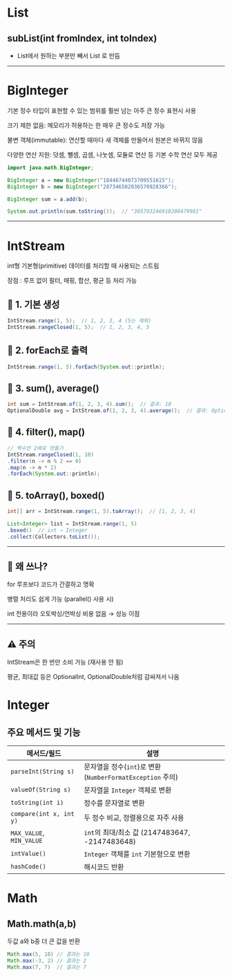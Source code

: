 # List 
## subList(int fromIndex, int toIndex)
- List에서 원하는 부분만 빼서 List 로 만듬
---
# BigInteger
기본 정수 타입이 표현할 수 있는 범위를 훨씬 넘는 아주 큰 정수 표현시 사용

크기 제한 없음: 메모리가 허용하는 한 매우 큰 정수도 저장 가능

불변 객체(immutable): 연산할 때마다 새 객체를 만들어서 원본은 바뀌지 않음

다양한 연산 지원: 덧셈, 뺄셈, 곱셈, 나눗셈, 모듈로 연산 등 기본 수학 연산 모두 제공
```java
import java.math.BigInteger;

BigInteger a = new BigInteger("18446744073709551615");
BigInteger b = new BigInteger("287346502836570928366");

BigInteger sum = a.add(b);

System.out.println(sum.toString());  // "305793246910280479981"
```
----
# IntStream
int형 기본형(primitive) 데이터를 처리할 때 사용되는 스트림

장점 : 루프 없이 필터, 매핑, 합산, 평균 등 처리 가능

## 📌 1. 기본 생성
```java
IntStream.range(1, 5);  // 1, 2, 3, 4 (5는 제외)
IntStream.rangeClosed(1, 5);  // 1, 2, 3, 4, 5
```
## 📌 2. forEach로 출력

```java
IntStream.range(1, 5).forEach(System.out::println);
```

## 📌 3. sum(), average()

```java
int sum = IntStream.of(1, 2, 3, 4).sum();  // 결과: 10
OptionalDouble avg = IntStream.of(1, 2, 3, 4).average();  // 결과: OptionalDouble[2.5]
```

## 📌 4. filter(), map()
```java
// 짝수만 2배로 만들기
IntStream.rangeClosed(1, 10)
.filter(n -> n % 2 == 0)
.map(n -> n * 2)
.forEach(System.out::println);
```
## 📌 5. toArray(), boxed()
```java
int[] arr = IntStream.range(1, 5).toArray();  // [1, 2, 3, 4]

List<Integer> list = IntStream.range(1, 5)
.boxed()  // int → Integer
.collect(Collectors.toList());
```
---
## 🧠 왜 쓰나?

for 루프보다 코드가 간결하고 명확

병렬 처리도 쉽게 가능 (parallel() 사용 시)

int 전용이라 오토박싱/언박싱 비용 없음 → 성능 이점

-----
## ⚠️ 주의

IntStream은 한 번만 소비 가능 (재사용 안 됨)

평균, 최대값 등은 OptionalInt, OptionalDouble처럼 감싸져서 나옴

# Integer

## 주요 메서드 및 기능
| 메서드/필드                   | 설명                                              |
| ------------------------ | ----------------------------------------------- |
| `parseInt(String s)`     | 문자열을 정수(`int`)로 변환 (`NumberFormatException` 주의) |
| `valueOf(String s)`      | 문자열을 `Integer` 객체로 변환                           |
| `toString(int i)`        | 정수를 문자열로 변환                                     |
| `compare(int x, int y)`  | 두 정수 비교, 정렬용으로 자주 사용                            |
| `MAX_VALUE`, `MIN_VALUE` | `int`의 최대/최소 값 (2147483647, -2147483648)        |
| `intValue()`             | `Integer` 객체를 `int` 기본형으로 변환                    |
| `hashCode()`             | 해시코드 반환                                         |




# Math

## Math.math(a,b)
두값 a와 b중 더 큰 값을 반환
```java
Math.max(5, 10) // 결과는 10
Math.max(-3, 2) // 결과는 2
Math.max(7, 7)  // 결과는 7
```





























